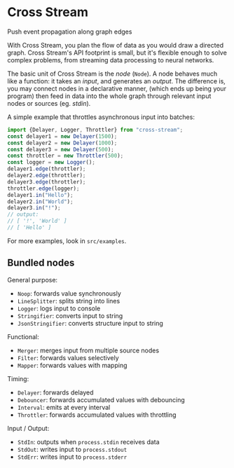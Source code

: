 Cross Stream
============

Push event propagation along graph edges

With Cross Stream, you plan the flow of data as you would draw a directed 
graph. Cross Stream's API footprint is small, but it's flexible enough to solve 
complex problems, from streaming data processing to neural networks.

The basic unit of Cross Stream is the *node* (`Node`). A node behaves much 
like a function: it takes an *input*, and generates an *output*. The 
difference is, you may connect nodes in a declarative manner, (which ends up 
being your program) then feed in data into the whole graph through relevant 
input nodes or sources (eg. *stdin*).

A simple example that throttles asynchronous input into batches:

```typescript
import {Delayer, Logger, Throttler} from "cross-stream";
const delayer1 = new Delayer(1500);
const delayer2 = new Delayer(1000);
const delayer3 = new Delayer(500);
const throttler = new Throttler(500);
const logger = new Logger();
delayer1.edge(throttler);
delayer2.edge(throttler);
delayer3.edge(throttler);
throttler.edge(logger);
delayer1.in("Hello");
delayer2.in("World");
delayer3.in("!");
// output:
// [ '!', 'World' ]
// [ 'Hello' ]
```

For more examples, look in `src/examples`.

Bundled nodes
-------------

General purpose:
- `Noop`: forwards value synchronously
- `LineSplitter`: splits string into lines
- `Logger`: logs input to console
- `Stringifier`: converts input to string
- `JsonStringifier`: converts structure input to string

Functional:
- `Merger`: merges input from multiple source nodes
- `Filter`: forwards values selectively
- `Mapper`: forwards values with mapping

Timing:
- `Delayer`: forwards delayed
- `Debouncer`: forwards accumulated values with debouncing
- `Interval`: emits at every interval
- `Throttler`: forwards accumulated values with throttling

Input / Output:
- `StdIn`: outputs when `process.stdin` receives data
- `StdOut`: writes input to `process.stdout`
- `StdErr`: writes input to `process.stderr`
